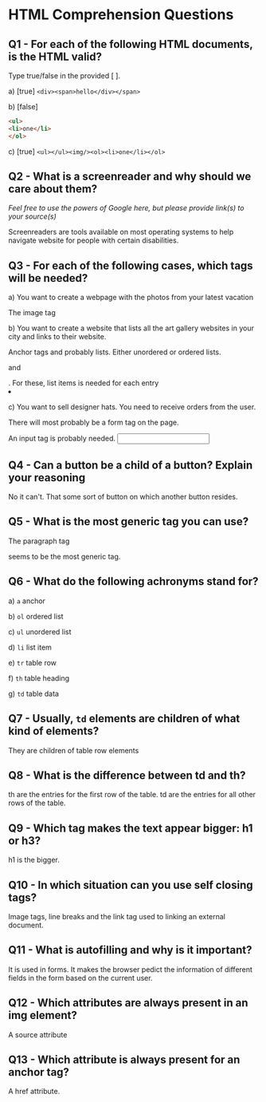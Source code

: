 # HTML Comprehension Questions


## Q1 - For each of the following HTML documents, is the HTML valid?

Type true/false in the provided [ ].

a) [true] `<div><span>hello</div></span>`

b) [false]

```html
<ul>
<li>one</li>
</ol>
```

c) [true] `<ul></ul><img/><ol><li>one</li></ol>`


## Q2 - What is a screenreader and why should we care about them?

_Feel free to use the powers of Google here, but please provide link(s) to your source(s)_

Screenreaders are tools available on most operating systems to help navigate website for people with certain disabilities.


## Q3 - For each of the following cases, which tags will be needed?

a) You want to create a webpage with the photos from your latest vacation

The image tag <img>


b) You want to create a website that lists all the art gallery websites in your city and links to their website.

Anchor tags <a></a> and probably lists. Either unordered or ordered lists. <ul></ul> and <ol></ol>. For these, list items is needed for each entry <li></li>

c) You want to sell designer hats. You need to receive orders from the user.

There will most probably be a form tag on the page. <form></form>

An input tag is probably needed. <input></input>



## Q4 - Can a button be a child of a button? Explain your reasoning

No it can't. That some sort of button on which another button resides.


## Q5 - What is the most generic tag you can use?

The paragraph tag <p></p> seems to be the most generic tag.


## Q6 - What do the following achronyms stand for?

a) `a` anchor

b) `ol` ordered list

c) `ul` unordered list

d) `li` list item

e) `tr` table row

f) `th` table heading

g) `td` table data


## Q7 - Usually, `td` elements are children of what kind of elements?
 They are children of table row elements


## Q8 - What is the difference between td and th?
th are the entries for the first row of the table. td are the entries for all other rows of the table.

## Q9 - Which tag makes the text appear bigger: h1 or h3?
 h1 is the bigger.


## Q10 - In which situation can you use self closing tags?
 Image tags, line breaks and the link tag used to linking an external document. 


## Q11 - What is autofilling and why is it important?

It is used in forms. It makes the browser pedict the information of different fields in the form based on the current user.


## Q12 - Which attributes are always present in an img element?
 A source attribute


## Q13 - Which attribute is always present for an anchor tag?
A href attribute.


